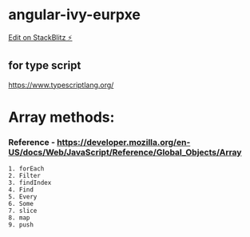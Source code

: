 # angular-ivy-eurpxe

[Edit on StackBlitz ⚡️](https://stackblitz.com/edit/angular-ivy-eurpxe)


## for type script 
https://www.typescriptlang.org/

# Array methods: 
### 	Reference - https://developer.mozilla.org/en-US/docs/Web/JavaScript/Reference/Global_Objects/Array
	1. forEach
	2. Filter
	3. findIndex
	4. Find
	5. Every
	6. Some
	7. slice
	8. map
	9. push
